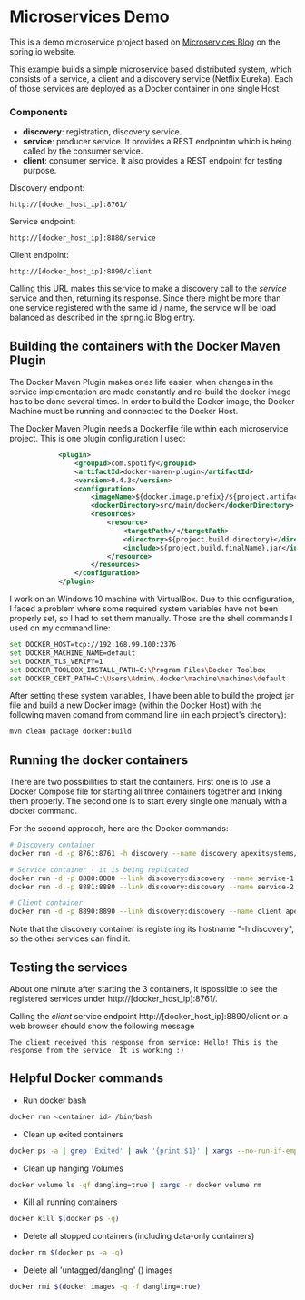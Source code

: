 # Microservices Demo

This is a demo microservice project based on [Microservices Blog](https://spring.io/blog/2015/07/14/microservices-with-spring) on the spring.io website.

This example builds a simple microservice based distributed system, which consists of a service, a client and a discovery service (Netflix Eureka). Each of those services are deployed as a Docker container in one single Host.

### Components
- **discovery**: registration, discovery service. 
- **service**: producer service. It provides a REST endpointm which is being called by the consumer service.
- **client**: consumer service. It also provides a REST endpoint for testing purpose.

Discovery endpoint: 
```
http://[docker_host_ip]:8761/
```

Service endpoint:
```
http://[docker_host_ip]:8880/service
```

Client endpoint:
```
http://[docker_host_ip]:8890/client
```
Calling this URL makes this service to make a discovery call to the _service_ service and then, returning its response. Since there might be more than one service registered with the same id / name, the service will be load balanced as described in the spring.io Blog entry.


## Building the containers with the Docker Maven Plugin
The Docker Maven Plugin makes ones life easier, when changes in the service implementation are made constantly and re-build the docker image has to be done several times.
In order to build the Docker image, the Docker Machine must be running and connected to the Docker Host.

The Docker Maven Plugin needs a Dockerfile file within each microservice project.
This is one plugin configuration I used:
```xml
            <plugin>
	            <groupId>com.spotify</groupId>
	            <artifactId>docker-maven-plugin</artifactId>
	            <version>0.4.3</version>
	            <configuration>
	                <imageName>${docker.image.prefix}/${project.artifactId}</imageName>
	                <dockerDirectory>src/main/docker</dockerDirectory>
	                <resources>
	                    <resource>
	                        <targetPath>/</targetPath>
	                        <directory>${project.build.directory}</directory>
	                        <include>${project.build.finalName}.jar</include>
	                    </resource>
	                </resources>
	            </configuration>
	        </plugin>
```

I work on an Windows 10 machine with VirtualBox. Due to this configuration, I faced a problem where some required system variables have not been properly set, so I had to set them manually. Those are the shell commands I used on my command line:
```sh
set DOCKER_HOST=tcp://192.168.99.100:2376
set DOCKER_MACHINE_NAME=default
set DOCKER_TLS_VERIFY=1
set DOCKER_TOOLBOX_INSTALL_PATH=C:\Program Files\Docker Toolbox
set DOCKER_CERT_PATH=C:\Users\Admin\.docker\machine\machines\default
```
After setting these system variables, I have been able to build the project jar file and build a new Docker image (within the Docker Host) with the following maven comand from command line (in each project's directory):
```sh
mvn clean package docker:build
```


## Running the docker containers
There are two possibilities to start the containers. First one is to use a Docker Compose file for starting all three containers together and linking them properly. The second one is to start every single one manualy with a docker command.

For the second approach, here are the Docker commands:
```sh
# Discovery container
docker run -d -p 8761:8761 -h discovery --name discovery apexitsystems/discovery

# Service container - it is being replicated
docker run -d -p 8880:8880 --link discovery:discovery --name service-1 apexitsystems/service
docker run -d -p 8881:8880 --link discovery:discovery --name service-2 apexitsystems/service

# Client container
docker run -d -p 8890:8890 --link discovery:discovery --name client apexitsystems/client
```

Note that the discovery container is registering its hostname "-h discovery", so the other services can find it.


## Testing the services
About one minute after starting the 3 containers, it ispossible to see the registered services under http://[docker_host_ip]:8761/.

Calling the _client_ service endpoint http://[docker_host_ip]:8890/client  on a web browser should show the following message
```
The client received this response from service: Hello! This is the response from the service. It is working :)
```


## Helpful Docker commands
- Run docker bash
```sh
docker run <container id> /bin/bash
```
- Clean up exited containers
```sh
docker ps -a | grep 'Exited' | awk '{print $1}' | xargs --no-run-if-empty docker rm
```
- Clean up hanging Volumes
```sh
docker volume ls -qf dangling=true | xargs -r docker volume rm
```
- Kill all running containers
```sh
docker kill $(docker ps -q)
```
- Delete all stopped containers (including data-only containers)
```sh
docker rm $(docker ps -a -q)
```
- Delete all 'untagged/dangling' (<none>) images
```sh
docker rmi $(docker images -q -f dangling=true)
```

